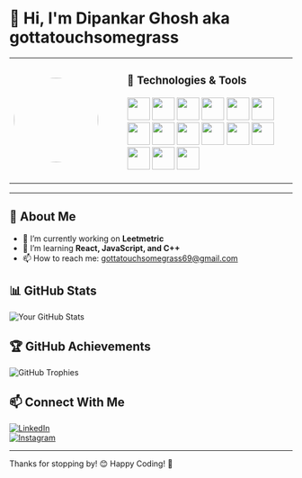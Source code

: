 # 👋 Hi, I'm Dipankar Ghosh aka gottatouchsomegrass  

<table>
  <tr>
    <td width="40%">
      <img src="YOUR_GIF_URL_HERE.gif" width="150" height="150" style="border-radius:50%">
    </td>
    <td>
      <h3>🚀 Technologies & Tools</h3>
      <p>
        <img src="https://cdn.jsdelivr.net/gh/devicons/devicon/icons/c/c-original.svg" width="40" height="40">
        <img src="https://cdn.jsdelivr.net/gh/devicons/devicon/icons/cplusplus/cplusplus-original.svg" width="40" height="40">
        <img src="https://cdn.jsdelivr.net/gh/devicons/devicon/icons/csharp/csharp-original.svg" width="40" height="40">
        <img src="https://cdn.jsdelivr.net/gh/devicons/devicon/icons/javascript/javascript-original.svg" width="40" height="40">
        <img src="https://cdn.jsdelivr.net/gh/devicons/devicon/icons/react/react-original.svg" width="40" height="40">
        <img src="https://cdn.jsdelivr.net/gh/devicons/devicon/icons/html5/html5-original.svg" width="40" height="40">
        <img src="https://cdn.jsdelivr.net/gh/devicons/devicon/icons/css3/css3-original.svg" width="40" height="40">
        <img src="https://cdn.jsdelivr.net/gh/devicons/devicon/icons/tailwindcss/tailwindcss-original.svg" width="40" height="40">
        <img src="https://cdn.jsdelivr.net/gh/devicons/devicon/icons/unity/unity-original.svg" width="40" height="40">
        <img src="https://cdn.jsdelivr.net/gh/devicons/devicon/icons/blender/blender-original.svg" width="40" height="40">
        <img src="https://cdn.jsdelivr.net/gh/devicons/devicon/icons/git/git-original.svg" width="40" height="40">
        <img src="https://cdn.jsdelivr.net/gh/devicons/devicon/icons/github/github-original.svg" width="40" height="40">
        <img src="https://cdn.jsdelivr.net/gh/devicons/devicon/icons/vscode/vscode-original.svg" width="40" height="40">
        <img src="https://cdn.jsdelivr.net/gh/devicons/devicon/icons/visualstudio/visualstudio-plain.svg" width="40" height="40">
        <img src="https://cdn.jsdelivr.net/gh/devicons/devicon/icons/arduino/arduino-original.svg" width="40" height="40">
      </p>
    </td>
  </tr>
</table>

---

## 🚀 About Me  

- 🔭 I’m currently working on **Leetmetric**  
- 🌱 I’m learning **React, JavaScript, and C++**  
- 📫 How to reach me: [gottatouchsomegrass69@gmail.com](mailto:gottatouchsomegrass69@gmail.com)  

## 📊 GitHub Stats  

![Your GitHub Stats](https://github-readme-streak-stats.herokuapp.com/?user=gottatouchsomegrass&theme=dark)  

## 🏆 GitHub Achievements  

![GitHub Trophies](https://github-profile-trophy.vercel.app/?username=gottatouchsomegrass&theme=darkhub)  

## 📫 Connect With Me  

[![LinkedIn](https://img.shields.io/badge/LinkedIn-0077B5?style=for-the-badge&logo=linkedin&logoColor=white)](https://www.linkedin.com/in/dipankar-ghosh-9929a32bb)  
[![Instagram](https://img.shields.io/badge/Instagram-E4405F?style=for-the-badge&logo=instagram&logoColor=white)](https://www.instagram.com/your_instagram_username)  

---

Thanks for stopping by! 😊 Happy Coding! 🚀